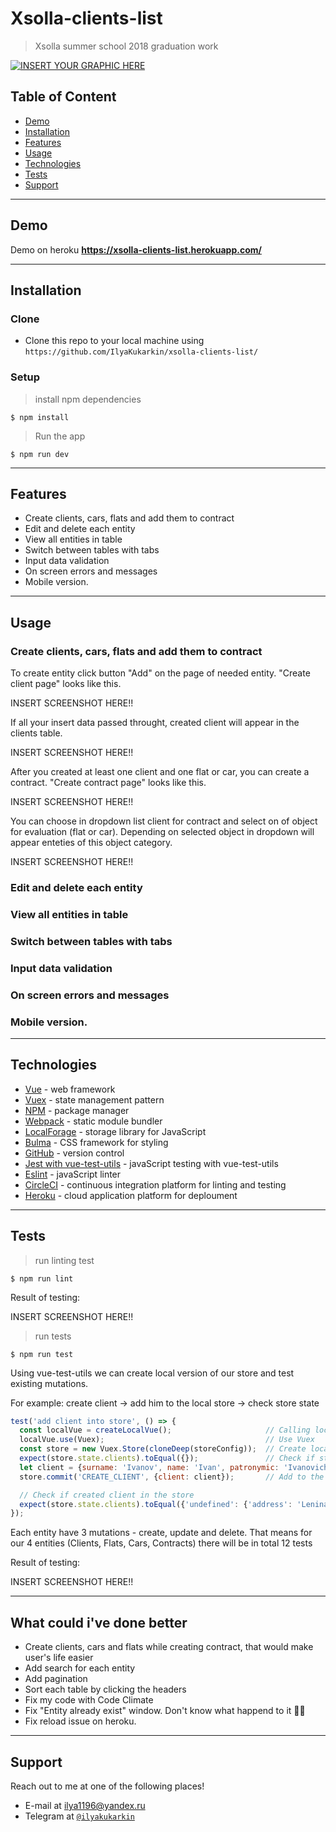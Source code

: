 # Xsolla-clients-list

> Xsolla summer school 2018 graduation work

[![INSERT YOUR GRAPHIC HERE](https://i.gyazo.com/f003bfeaefb8c58e8f8af86ba6ebe527.png)]()

## Table of Content

- [Demo](#demo)
- [Installation](#installation)
- [Features](#features)
- [Usage](#usage)
- [Technologies](#technologies)
- [Tests](#tests)
- [Support](#support)

---

## Demo

Demo on heroku **https://xsolla-clients-list.herokuapp.com/**

---

## Installation

### Clone

- Clone this repo to your local machine using `https://github.com/IlyaKukarkin/xsolla-clients-list/`

### Setup

> install npm dependencies

```shell
$ npm install
```

> Run the app

```shell
$ npm run dev
```

---

## Features

- Create clients, cars, flats and add them to contract
- Edit and delete each entity
- View all entities in table
- Switch between tables with tabs
- Input data validation
- On screen errors and messages
- Mobile version.

---

## Usage

### Create clients, cars, flats and add them to contract

To create entity click button "Add" on the page of needed entity. "Create client page" looks like this.

INSERT SCREENSHOT HERE!!

If all your insert data passed throught, created client will appear in the clients table.

INSERT SCREENSHOT HERE!!

After you created at least one client and one flat or car, you can create a contract. "Create contract page" looks like this.

INSERT SCREENSHOT HERE!!

You can choose in dropdown list client for contract and select on of object for evaluation (flat or car). Depending on selected object in dropdown will appear enteties of this object category.

INSERT SCREENSHOT HERE!!

### Edit and delete each entity
### View all entities in table
### Switch between tables with tabs
### Input data validation
### On screen errors and messages
### Mobile version.

---

## Technologies

- [Vue](https://vuejs.org/) - web framework
- [Vuex](https://vuex.vuejs.org/ru/guide/) - state management pattern
- [NPM](https://www.npmjs.com/) - package manager
- [Webpack](https://webpack.js.org/) - static module bundler
- [LocalForage](https://localforage.github.io/localForage/) - storage library for JavaScript
- [Bulma](https://bulma.io/) - CSS framework for styling
- [GitHub](https://github.com/) - version control
- [Jest with vue-test-utils](https://vue-test-utils.vuejs.org/) - javaScript testing with vue-test-utils
- [Eslint](https://eslint.org/) - javaScript linter
- [CircleCI](https://vuejs.org/) - continuous integration platform for linting and testing
- [Heroku](https://vuejs.org/) - cloud application platform for deploument

---

## Tests

> run linting test

```shell
$ npm run lint
```

Result of testing:

INSERT SCREENSHOT HERE!!

> run tests

```shell
$ npm run test
```

Using vue-test-utils we can create local version of our store and test existing mutations.

For example: create client -> add him to the local store -> check store state

```javascript
test('add client into store', () => {
  const localVue = createLocalVue();                     // Calling local vue
  localVue.use(Vuex);                                    // Use Vuex
  const store = new Vuex.Store(cloneDeep(storeConfig));  // Create local clients store
  expect(store.state.clients).toEqual({});               // Check if store empty
  let client = {surname: 'Ivanov', name: 'Ivan', patronymic: 'Ivanovich', email: 'ivan777@gmail.com', phone: '89194651456', address: 'Lenina 50', series: 1638, number: 164162, birthDate: '18-11-1970'};
  store.commit('CREATE_CLIENT', {client: client});       // Add to the store client

  // Check if created client in the store
  expect(store.state.clients).toEqual({'undefined': {'address': 'Lenina 50', 'birthDate': '18-11-1970', 'email': 'ivan777@gmail.com', 'name': 'Ivan', 'number': 164162, 'patronymic': 'Ivanovich', 'phone': '89194651456', 'series': 1638, 'surname': 'Ivanov'}});
});
```

Each entity have 3 mutations - create, update and delete. That means for our 4 entities (Clients, Flats, Cars, Contracts) there will be in total 12 tests

Result of testing:

INSERT SCREENSHOT HERE!!

---

## What could i've done better

- Create clients, cars and flats while creating contract, that would make user's life easier
- Add search for each entity
- Add pagination
- Sort each table by clicking the headers
- Fix my code with Code Climate
- Fix "Entity already exist" window. Don't know what happend to it 🤷‍♂️
- Fix reload issue on heroku.

---

## Support

Reach out to me at one of the following places!

- E-mail at ilya1196@yandex.ru
- Telegram at <a href="https://t.me/ilyakukarkin" target="_blank">`@ilyakukarkin`</a>
